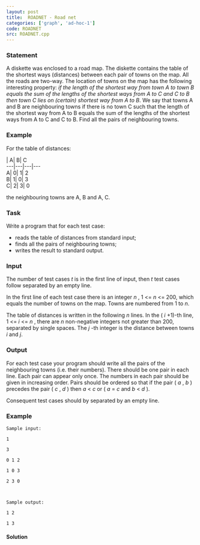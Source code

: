 ```yaml
---
layout: post
title:  ROADNET - Road net
categories: ['graph', 'ad-hoc-1']
code: ROADNET
src: ROADNET.cpp
---
```


### **Statement**

A diskette was enclosed to a road map. The diskette contains the table of the
shortest ways (distances) between each pair of towns on the map. All the roads
are two-way. The location of towns on the map has the following interesting
property: _if the length of the shortest way from town A to town B equals the
sum of the lengths of the shortest ways from A to C and C to B then town C
lies on (certain) shortest way from A to B_. We say that towns A and B are
neighbouring towns if there is no town C such that the length of the shortest
way from A to B equals the sum of the lengths of the shortest ways from A to C
and C to B. Find all the pairs of neighbouring towns.

### Example

For the table of distances:

| A| B| C  
---|---|---|---  
A| 0| 1| 2  
B| 1| 0| 3  
C| 2| 3| 0  
  
the neighbouring towns are A, B and A, C.

### Task

Write a program that for each test case:

  * reads the table of distances from standard input; 
  * finds all the pairs of neighbouring towns; 
  * writes the result to standard output. 

### Input

The number of test cases _t_ is in the first line of input, then _t_ test
cases follow separated by an empty line.

In the first line of each test case there is an integer _n_ , 1 <= _n_ <= 200,
which equals the number of towns on the map. Towns are numbered from 1 to _n_.

The table of distances is written in the following _n_ lines. In the ( _i_
+1)-th line, 1 <= _i_ <= _n_ , there are _n_ non-negative integers not greater
than 200, separated by single spaces. The _j_ -th integer is the distance
between towns _i_ and _j_.

### Output

For each test case your program should write all the pairs of the neighbouring
towns (i.e. their numbers). There should be one pair in each line. Each pair
can appear only once. The numbers in each pair should be given in increasing
order. Pairs should be ordered so that if the pair ( _a_ , _b_ ) precedes the
pair ( _c_ , _d_ ) then _a_ < _c_ or ( _a_ = _c_ and _b_ < _d_ ).

Consequent test cases should by separated by an empty line.

### Example

    
    
    Sample input:
    1
    3
    0 1 2
    1 0 3
    2 3 0
    
    Sample output:
    1 2
    1 3
    



#### **Solution**



